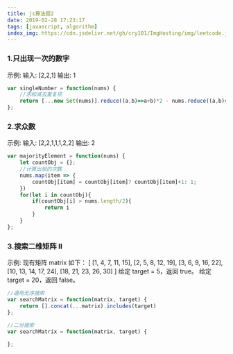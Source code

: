 ```yaml
---
title: js算法题2
date: 2019-02-28 17:23:17
tags: [javascript, algorithm]
index_img: https://cdn.jsdelivr.net/gh/cry101/ImgHosting/img/leetcode.jpg
---
```



### 1.只出现一次的数字
示例:
输入: [2,2,1]
输出: 1

```javascript
var singleNumber = function(nums) {
    //求和减去重复项
    return [...new Set(nums)].reduce((a,b)=>a+b)*2 - nums.reduce((a,b)=> a+b)
};
```

### 2.求众数
示例:
输入: [2,2,1,1,1,2,2]
输出: 2
```javascript
var majorityElement = function(nums) {
    let countObj = {};
    //计算出现的次数
    nums.map(item => {
        countObj[item] = countObj[item]? countObj[item]+1: 1;
    })
    for(let i in countObj){
        if(countObj[i] > nums.length/2){
            return i
        }
    }
};
```

### 3.搜索二维矩阵 II
示例:
现有矩阵 matrix 如下：
[
  [1,   4,  7, 11, 15],
  [2,   5,  8, 12, 19],
  [3,   6,  9, 16, 22],
  [10, 13, 14, 17, 24],
  [18, 21, 23, 26, 30]
]
给定 target = 5，返回 true。
给定 target = 20，返回 false。

```javascript
//通用无序搜索
var searchMatrix = function(matrix, target) {
    return [].concat(...matrix).includes(target)
};
```

```javascript
//二分搜索
var searchMatrix = function(matrix, target) {
    
};
```
